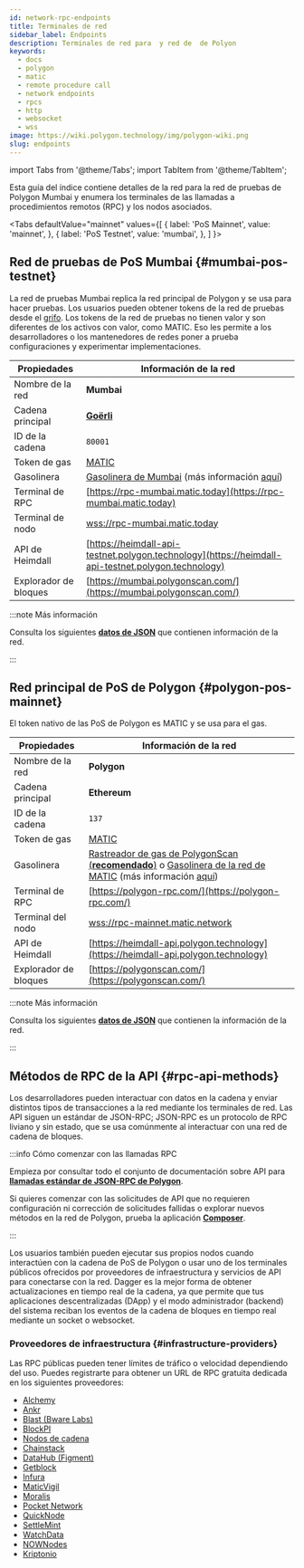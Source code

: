 ```yaml
---
id: network-rpc-endpoints
title: Terminales de red
sidebar_label: Endpoints
description: Terminales de red para  y red de  de Polyon
keywords:
  - docs
  - polygon
  - matic
  - remote procedure call
  - network endpoints
  - rpcs
  - http
  - websocket
  - wss
image: https://wiki.polygon.technology/img/polygon-wiki.png
slug: endpoints
---
```

import Tabs from '@theme/Tabs';
import TabItem from '@theme/TabItem';

Esta guía del índice contiene detalles de la red para la red de pruebas de Polygon Mumbai y enumera los terminales de las llamadas a procedimientos remotos (RPC) y los nodos asociados.

<Tabs
defaultValue="mainnet"
values={[
{ label: 'PoS Mainnet', value: 'mainnet', },
{ label: 'PoS Testnet', value: 'mumbai', },
]
}>
<TabItem value="mumbai">

## Red de pruebas de PoS Mumbai {#mumbai-pos-testnet}

La red de pruebas Mumbai replica la red principal de Polygon y se usa para hacer pruebas. Los usuarios pueden obtener
tokens de la red de pruebas desde el [grifo](https://faucet.polygon.technology/).
Los tokens de la red de pruebas no tienen valor y son diferentes de los activos con valor, como MATIC.
Eso les permite a los desarrolladores o los mantenedores de redes poner a prueba configuraciones y experimentar implementaciones.

| Propiedades | Información de la red |
| ---------------------------------- | ---------------------------------------------------------------- |
| Nombre de la red | **Mumbai** |
| Cadena principal | **[Goërli](https://goerli.net/)** |
| ID de la cadena | `80001` |
| Token de gas | [MATIC](gas-token) |
| Gasolinera | [Gasolinera de Mumbai](https://gasstation-mumbai.matic.today/v2) (más información [aquí](https://docs.polygon.technology/docs/develop/tools/polygon-gas-station/)) |
| Terminal de RPC | [https://rpc-mumbai.matic.today](https://rpc-mumbai.matic.today) |
| Terminal de nodo | [wss://rpc-mumbai.matic.today](wss://rpc-mumbai.matic.today) |
| API de Heimdall | [https://heimdall-api-testnet.polygon.technology](https://heimdall-api-testnet.polygon.technology) |
| Explorador de bloques | [https://mumbai.polygonscan.com/](https://mumbai.polygonscan.com/) |

:::note Más información

Consulta los siguientes [**datos de JSON**](https://static.polygon.technology/network/testnet/mumbai/index.json) que contienen
información de la red.

:::

</TabItem>
<TabItem value="mainnet">

## Red principal de PoS de Polygon {#polygon-pos-mainnet}

El token nativo de las PoS de Polygon es MATIC y se usa para el gas.

| Propiedades | Información de la red |
| ---------------------------------- | ---------------------------------------------------------------- |
| Nombre de la red | **Polygon** |
| Cadena principal | **Ethereum** |
| ID de la cadena | `137` |
| Token de gas | [MATIC](gas-token) |
| Gasolinera | [Rastreador de gas de PolygonScan (**recomendado**)](https://polygonscan.com/gastracker) o [Gasolinera de la red de MATIC](https://gasstation-mainnet.matic.network/v2) (más información [aquí](https://docs.polygon.technology/docs/develop/tools/polygon-gas-station/)) |
| Terminal de RPC | [https://polygon-rpc.com/](https://polygon-rpc.com/) |
| Terminal del nodo | [wss://rpc-mainnet.matic.network](wss://rpc-mainnet.matic.network) |
| API de Heimdall | [https://heimdall-api.polygon.technology](https://heimdall-api.polygon.technology) |
| Explorador de bloques | [https://polygonscan.com/](https://polygonscan.com/) |

:::note Más información

Consulta los siguientes [**datos de JSON**](https://github.com/maticnetwork/static/blob/master/network/mainnet/v1/index.json)
que contienen la información de la red.

:::

</TabItem>
</Tabs>

## Métodos de RPC de la API {#rpc-api-methods}

Los desarrolladores pueden interactuar con datos en la cadena y enviar distintos tipos de transacciones a
la red mediante los terminales de red. Las API siguen un estándar de JSON-RPC;
JSON-RPC es un protocolo de RPC liviano y sin estado,
que se usa comúnmente al interactuar con una red de cadena de bloques.

:::info Cómo comenzar con las llamadas RPC

Empieza por consultar todo el conjunto de documentación sobre API para
[**llamadas estándar de JSON-RPC de Polygon**](https://edge-docs.polygon.technology/docs/get-started/json-rpc-commands/).

Si quieres comenzar con las solicitudes de API que no requieren configuración ni corrección de solicitudes fallidas o
explorar nuevos métodos en la red de Polygon, prueba la aplicación [**Composer**](https://composer.alchemyapi.io?composer_state=%7B%22chain%22%3A2%2C%22network%22%3A401%2C%22methodName%22%3A%22eth_getBlockByNumber%22%2C%22paramValues%22%3A%5B%22latest%22%2Cfalse%5D%7D).

:::

Los usuarios también pueden ejecutar sus propios nodos cuando interactúen con la cadena de PoS de Polygon o usar
uno de los terminales públicos ofrecidos por proveedores de infraestructura y servicios de API para conectarse con
la red. Dagger es la mejor forma de obtener actualizaciones en tiempo real de la cadena, ya que permite
que tus aplicaciones descentralizadas (DApp) y el modo administrador (backend) del sistema reciban los eventos de la cadena de bloques en tiempo real mediante un socket o websocket.

### Proveedores de infraestructura {#infrastructure-providers}

Las RPC públicas pueden tener límites de tráfico o velocidad dependiendo del uso.
Puedes registrarte para obtener un URL de RPC gratuita dedicada en los siguientes proveedores:

* [Alchemy](https://www.alchemy.com/)
* [Ankr](https://www.ankr.com/)
* [Blast (Bware Labs)](https://blastapi.io/)
* [BlockPI](https://blockpi.io/)
* [Nodos de cadena](https://www.chainnodes.org/)
* [Chainstack](https://chainstack.com/build-better-with-polygon/)
* [DataHub (Figment)](https://datahub.figment.io)
* [Getblock](https://getblock.io/en/)
* [Infura](https://infura.io)
* [MaticVigil](https://rpc.maticvigil.com/)
* [Moralis](https://moralis.io)
* [Pocket Network](https://www.portal.pokt.network/)
* [QuickNode](https://www.quicknode.com/chains/matic)
* [SettleMint](https://docs.settlemint.com/docs/polygon-connect-to-a-node)
* [WatchData](https://docs.watchdata.io/blockchain-apis/polygon-api)
* [NOWNodes](https://nownodes.io/nodes/polygon-matic)
* [Kriptonio](https://kriptonio.com/)